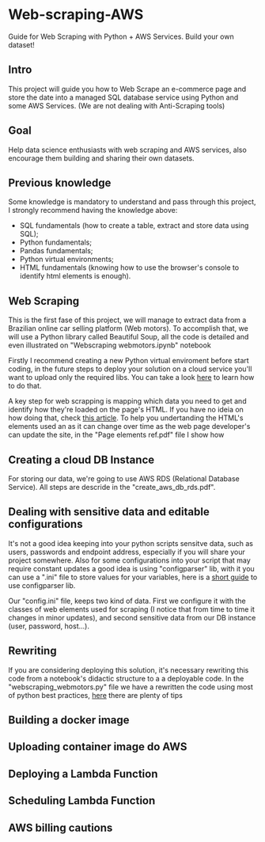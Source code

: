 # Web-scraping-AWS
Guide for Web Scraping with Python + AWS Services. Build your own dataset!

## Intro
This project will guide you how to Web Scrape an e-commerce page and store the date into a managed SQL database service using Python and some AWS Services. (We are not dealing with Anti-Scraping tools)

## Goal
Help data science enthusiasts with web scraping and AWS services, also encourage them building and sharing their own datasets.

## Previous knowledge
Some knowledge is mandatory to understand and pass through this project, I strongly recommend having the knowledge above:
- SQL fundamentals (how to create a table, extract and store data using SQL);
- Python fundamentals;
- Pandas fundamentals;
- Python virtual environments;
- HTML fundamentals (knowing how to use the browser's console to identify html elements is enough).

## Web Scraping
This is the first fase of this project, we will manage to extract data from a Brazilian online car selling platform (Web motors). To accomplish that, we will use a Python library called Beautiful Soup, all the code is detailed and even illustrated on "Webscraping webmotors.ipynb" notebook

Firstly I recommend creating a new Python virtual enviroment before start coding, in the future steps to deploy your solution on a cloud service you'll want to upload only the required libs. You can take a look [here](https://learnpython.com/blog/change-python-versions/) to learn how to do that.

A key step for web scrapping is mapping which data you need to get and identify how they're loaded on the page's HTML. If you have no ideia on how doing that, check [this article](https://blog.hubspot.com/website/how-to-inspect#:~:text=Right%2Dclicking%20a%20specific%20page,choose%20More%20Tools%20%3E%20Developer%20Tools.). To help you undertanding the HTML's elements used an as it can change over time as the web page developer's can update the site, in the "Page elements ref.pdf" file I show how 

## Creating a cloud DB Instance
For storing our data, we're going to use AWS RDS (Relational Database Service). All steps are descride in the "create_aws_db_rds.pdf".

## Dealing with sensitive data and editable configurations
It's  not a good idea keeping into your python scripts sensitve data, such as users, passwords and endpoint address, especially if you will share your project somewhere. Also for some configurations into your script that may require constant updates a good idea is using "configparser" lib, with it you can use a ".ini" file to store values for your variables, here is a [short guide](https://zetcode.com/python/configparser/) to use configparser lib.

Our "config.ini" file, keeps two kind of data. First we configure it with the classes of web elements used for scraping (I notice that from time to time it changes in minor updates), and second sensitive data from our DB instance (user, password, host...).

## Rewriting
If you are considering deploying this solution, it's necessary rewriting this code from a notebook's didactic structure to a a deployable code. In the "webscraping_webmotors.py" file we have a rewritten the code using most of python best practices, [here](https://data-flair.training/blogs/python-best-practices/) there are plenty of tips

## Building a docker image

## Uploading container image do AWS

## Deploying a Lambda Function

## Scheduling Lambda Function 

## AWS billing cautions
